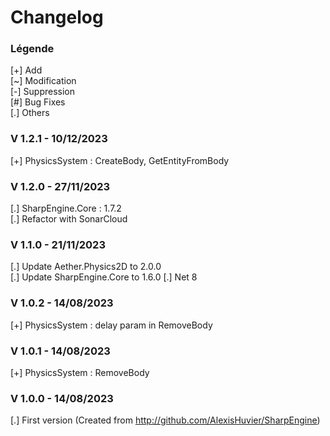 # Changelog

### Légende 
[+] Add<br>
[\~] Modification<br>
[-] Suppression<br>
[#] Bug Fixes<br>
[.] Others

### V 1.2.1 - 10/12/2023
[+] PhysicsSystem : CreateBody, GetEntityFromBody

### V 1.2.0 - 27/11/2023
[.] SharpEngine.Core : 1.7.2<br/>
[.] Refactor with SonarCloud

### V 1.1.0 - 21/11/2023
[.] Update Aether.Physics2D to 2.0.0<br/>
[.] Update SharpEngine.Core to 1.6.0
[.] Net 8

### V 1.0.2 - 14/08/2023
[+] PhysicsSystem : delay param in RemoveBody

### V 1.0.1 - 14/08/2023
[+] PhysicsSystem : RemoveBody

### V 1.0.0 - 14/08/2023
[.] First version (Created from http://github.com/AlexisHuvier/SharpEngine)
